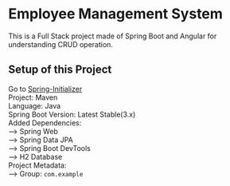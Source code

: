 # Employee Management System <br>
This is a Full Stack project made of Spring Boot and Angular for understanding CRUD operation.

## Setup of this Project <br>
Go to [Spring-Initializer](https://start.spring.io)<br>
Project: Maven<br>
Language: Java<br>
Spring Boot Version: Latest Stable(3.x)<br>
Added Dependencies:<br>
    --> Spring Web<br>
    --> Spring Data JPA<br>
    --> Spring Boot DevTools<br>
    --> H2 Database<br>
Project Metadata:<br>
    --> Group: ```com.example```